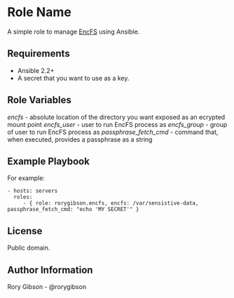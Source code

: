Role Name
=========

A simple role to manage [EncFS](https://github.com/vgough/encfs) using Ansible.

Requirements
------------

* Ansible 2.2+
* A secret that you want to use as a key.

Role Variables
--------------

*encfs* - absolute location of the directory you want exposed as an ecrypted mount point
*encfs_user* - user to run EncFS process as
*encfs_group* - group of user to run EncFS process as
*passphrase_fetch_cmd* - command that, when executed, provides a passphrase as a string

Example Playbook
----------------

For example:

    - hosts: servers
      roles:
         - { role: rorygibson.encfs, encfs: /var/sensistive-data, passphrase_fetch_cmd: "echo 'MY SECRET'" }

License
-------

Public domain.

Author Information
------------------

Rory Gibson - @rorygibson
